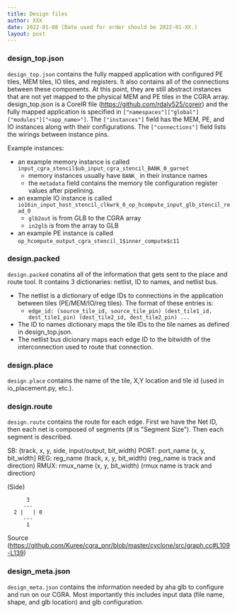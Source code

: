 ```yaml
---
title: Design files
author: XXX
date: 2022-01-08 (Date used for order should be 2022-01-XX.)
layout: post
---
```


### design_top.json
`design_top.json` contains the fully mapped application with configured PE tiles, MEM tiles, IO tiles, and registers. It also contains all of the connections between these components. At this point, they are still abstract instances that are not yet mapped to the physical MEM and PE tiles in the CGRA array. design_top.json is a CoreIR file (https://github.com/rdaly525/coreir) and the fully mapped application is specified in `["namespaces"]["global"]["modules"]["<app_name>"]`. The `["instances"]` field has the MEM, PE, and IO instances along with their configurations. The `["connections"]` field lists the wirings between instance pins.

Example instances:
- an example memory instance is called `input_cgra_stencil$ub_input_cgra_stencil_BANK_0_garnet`
    - memory instances usually have `BANK_` in their instance names
    - the `metadata` field contains the memory tile configuration register values after pipelining.
- an example IO instance is called `io16in_input_host_stencil_clkwrk_0_op_hcompute_input_glb_stencil_read_0`
    - `glb2out` is from GLB to the CGRA array
    - `in2glb` is from the array to GLB
- an example PE instance is called `op_hcompute_output_cgra_stencil_1$inner_compute$c11`

### design.packed

`design.packed` conatins all of the information that gets sent to the place and route tool. It contains 3 dictionaries: netlist, ID to names, and netlist bus. 
- The netlist is a dictionary of edge IDs to connections in the application between tiles (PE/MEM/IO/reg tiles). The format of these entries is:
    - ```edge_id: (source_tile_id, source_tile_pin) (dest_tile1_id, dest_tile1_pin) (dest_tile2_id, dest_tile2_pin) ...```
- The ID to names dictionary maps the tile IDs to the tile names as defined in design_top.json.
- The netlist bus dicionary maps each edge ID to the bitwidth of the interconnection used to route that connection. 


### design.place 

`design.place` contains the name of the tile, X,Y location and tile id (used in io_placement.py, etc.).

### design.route

`design.route` contains the route for each edge. First we have the Net ID, then each net is composed of segments (# is "Segment Size"). Then each segment is described. 

SB: (track, x, y, side, input/output, bit_width)
PORT: port_name (x, y, bit_width]
REG:  reg_name (track, x, y, bit_width) (reg_name is track and direction)
RMUX: rmux_name (x, y, bit_width) (rmux name is track and direction)

(Side)
```
      3 
     ---
  2 |   | 0
     ---
      1
```
   
Source (https://github.com/Kuree/cgra_pnr/blob/master/cyclone/src/graph.cc#L109-L139)

### design_meta.json

`design_meta.json` contains the information needed by aha glb to configure and run on our CGRA. Most importantly this includes input data (file name, shape, and glb location) and glb configuration. 
